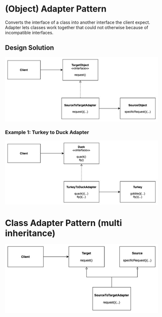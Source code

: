# (Object) Adapter Pattern

Converts the interface of a class into another interface the client expect. Adapter lets classes work together that could not otherwise because of incompatible interfaces.

## Design Solution

![Adapter Pattern Solution](images/adapter-solution.jpg)

### Example 1: Turkey to Duck Adapter

![Adapter Pattern Example](images/adapter-example1.jpg)

# Class Adapter Pattern (multi inheritance)

![Adapter Pattern Solution](images/adapter-class-solution.jpg)


